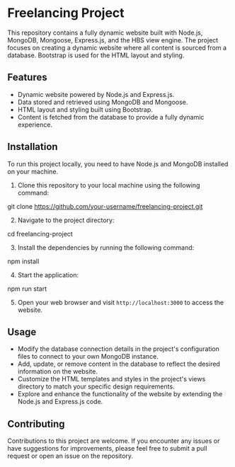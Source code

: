 # Freelancing Project

This repository contains a fully dynamic website built with Node.js, MongoDB, Mongoose, Express.js, and the HBS view engine. The project focuses on creating a dynamic website where all content is sourced from a database. Bootstrap is used for the HTML layout and styling.

## Features

- Dynamic website powered by Node.js and Express.js.
- Data stored and retrieved using MongoDB and Mongoose.
- HTML layout and styling built using Bootstrap.
- Content is fetched from the database to provide a fully dynamic experience.

## Installation

To run this project locally, you need to have Node.js and MongoDB installed on your machine.

1. Clone this repository to your local machine using the following command:

git clone https://github.com/your-username/freelancing-project.git


2. Navigate to the project directory:

cd freelancing-project


3. Install the dependencies by running the following command:

npm install


4. Start the application:

npm run start


5. Open your web browser and visit `http://localhost:3000` to access the website.

## Usage

- Modify the database connection details in the project's configuration files to connect to your own MongoDB instance.
- Add, update, or remove content in the database to reflect the desired information on the website.
- Customize the HTML templates and styles in the project's views directory to match your specific design requirements.
- Explore and enhance the functionality of the website by extending the Node.js and Express.js code.

## Contributing

Contributions to this project are welcome. If you encounter any issues or have suggestions for improvements, please feel free to submit a pull request or open an issue on the repository.



